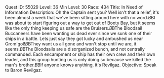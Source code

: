 Quest ID: 55029
Level: 36
Min Level: 30
Race: 434
Title: In Need of Information
Description: Oh the Captain sent you? Well isn't that a relief, it's been almost a week that we've been sitting around here with no word.$B$BI was about to start figuring out a way to get out of Booty Bay, but it seems like the only thing keeping us safe are the Bruisers.$B$BThe Bloodsail Buccaneers have been wanting us dead ever since we sunk one of their ships in a battle. Lets just say they got lucky and ambushed us near Grom'gol!$B$BThey want us all gone and won't stop until we are, it seems.$B$BThe Bloodsails are a disorganized bunch, and not centrally commanded. Each encampment or ship has their own crew and their own leader, and this group hunting us is only doing so because we killed the man's brother.$B$BIf anyone knows anything, it's Revilgaz.
Objective: Speak to Baron Revilgaz.

